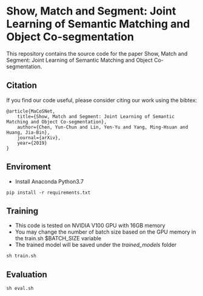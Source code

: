 # Show, Match and Segment: Joint Learning of Semantic Matching and Object Co-segmentation

This repository contains the source code for the paper Show, Match and Segment: Joint Learning of Semantic Matching and Object Co-segmentation.

## Citation
If you find our code useful, please consider citing our work using the bibtex:
```
@article{MaCoSNet,
    title={Show, Match and Segment: Joint Learning of Semantic Matching and Object Co-segmentation},
    author={Chen, Yun-Chun and Lin, Yen-Yu and Yang, Ming-Hsuan and Huang, Jia-Bin},
    journal={arXiv},
    year={2019}
}
```

## Enviroment
 - Install Anaconda Python3.7
 
``` 
pip install -r requirements.txt
```

## Training
 - This code is tested on NVIDIA V100 GPU with 16GB memory
 - You may change the number of batch size based on the GPU memory in the train.sh $BATCH_SIZE variable
 - The trained model will be saved under the *trained_models* folder
 
``` 
sh train.sh
```


## Evaluation
 
``` 
sh eval.sh
```
